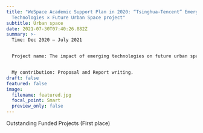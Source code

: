 ```yaml
---
title: "WeSpace Academic Support Plan in 2020: “Tsinghua-Tencent” Emerging
  Technologies × Future Urban Space project"
subtitle: Urban space
date: 2021-07-30T07:40:26.882Z
summary: >-
  Time: Dec 2020 – July 2021


  Project name: The impact of emerging technologies on future urban space under the trend of urbanization


  My contribution: Proposal and Report writing.
draft: false
featured: false
image:
  filename: featured.jpg
  focal_point: Smart
  preview_only: false
---
```

Outstanding Funded Projects (First place)